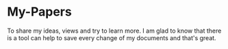# My-Papers
To share my ideas, views and try to learn more.
I am glad to know that there is a tool can help to save every change of my documents and that's great.

